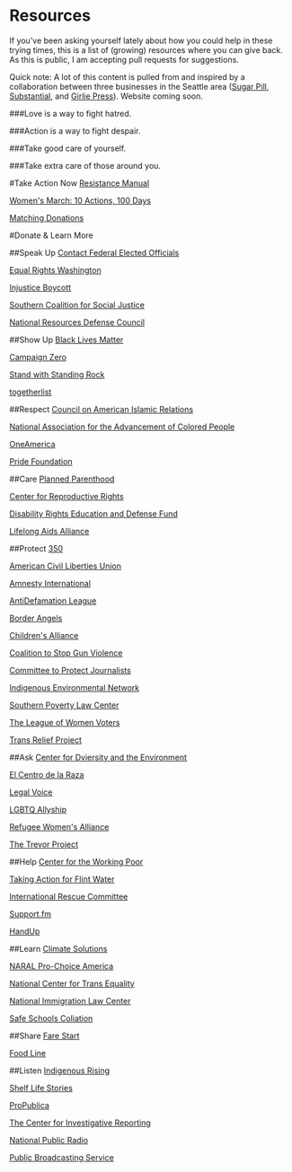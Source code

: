 # Resources
If you've been asking yourself lately about how you could help in these trying times, this is a list of (growing) resources where you can give back. As this is public, I am accepting pull requests for suggestions.

Quick note: A lot of this content is pulled from and inspired by a collaboration between three businesses in the Seattle area ([Sugar Pill](http://www.sugarpillseattle.com/), [Substantial](http://substantial.com/), and [Girlie Press](http://www.girliepress.com/)). Website coming soon.

###Love is a way to fight hatred.

###Action is a way to fight despair.

###Take good care of yourself.

###Take extra care of those around you.

#Take Action Now
[Resistance Manual](https://www.resistancemanual.org/Resistance_Manual_Home)

[Women's March: 10 Actions, 100 Days](https://www.womensmarch.com/100/)

[Matching Donations](http://matchingdonations.us/)

#Donate & Learn More

##Speak Up
[Contact Federal Elected Officials](http:/usa.gov/elected-officials)

[Equal Rights Washington](http://equalrightswashington.org)

[Injustice Boycott](http://injusticeboycott.com)

[Southern Coalition for Social Justice](southerncoalition.org)

[National Resources Defense Council](http://nrdc.org)

##Show Up
[Black Lives Matter](blacklivesmatter.com)

[Campaign Zero](joincampaignzero.org)

[Stand with Standing Rock](standwithstandingrock.net)

[togetherlist](togetherlist.com)

##Respect
[Council on American Islamic Relations](cair.com)

[National Association for the Advancement of Colored People](naacp.org)

[OneAmerica](weareoneamerica.org)

[Pride Foundation](pridefoundatoin.org)

##Care
[Planned Parenthood](plannedparenthood.org)

[Center for Reproductive Rights](reproductiverights.org)

[Disability Rights Education and Defense Fund](dredf.org)

[Lifelong Aids Alliance](llaa.org)

##Protect
[350](350.org)

[American Civil Liberties Union](aclu.org)

[Amnesty International](amnestyusa.org)

[AntiDefamation League](adl.org)

[Border Angels](borderangels.org)

[Children's Alliance](childrensalliance.org)

[Coalition to Stop Gun Violence](csgv.org)

[Committee to Protect Journalists](cpj.org)

[Indigenous Environmental Network](ienearth.org)

[Southern Poverty Law Center](splcenter.org)

[The League of Women Voters](lwv.org)

[Trans Relief Project](transrelief.com)

##Ask
[Center for Dviersity and the Environment](cdeinspires.org)

[El Centro de la Raza](elcentrodelaraza.org)

[Legal Voice](legalvoice.org)

[LGBTQ Allyship](allyship.org)

[Refugee Women's Alliance](rewa.org)

[The Trevor Project](thetrevorproject.org)

##Help
[Center for the Working Poor](centerfortheworkingpoor.org)

[Taking Action for Flint Water](http://www.michigan.gov/flintwater/)

[International Rescue Committee](https://www.rescue.org/)

[Support.fm](support.fm)

[HandUp](https://handup.org/)

##Learn
[Climate Solutions](climatesolutions.org)

[NARAL Pro-Choice America](prochoiceamerica.org)

[National Center for Trans Equality](transequality.org)

[National Immigration Law Center](nilc.org)

[Safe Schools Coliation](safeschoolscoalition.org)

##Share
[Fare Start](farestart.org)

[Food Line](foodlifeline.org)

##Listen
[Indigenous Rising](indigenousrising.org)

[Shelf Life Stories](shelflifestories.com)

[ProPublica](https://www.propublica.org/)

[The Center for Investigative Reporting](revealnews.org)

[National Public Radio](http://www.npr.org)

[Public Broadcasting Service](http://www.pbs.org/)

